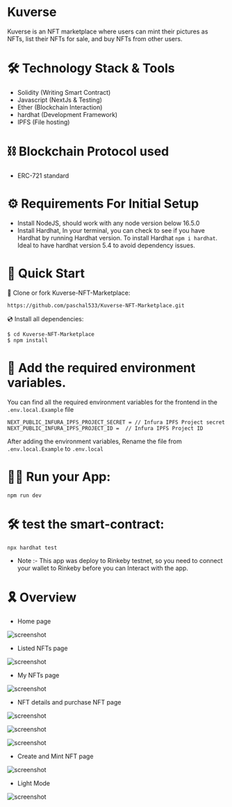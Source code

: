 # Kuverse 

Kuverse is an NFT marketplace where users can mint their pictures as NFTs, list their NFTs for sale, and buy NFTs from other users.

# 🛠 Technology Stack & Tools

- Solidity (Writing Smart Contract)
- Javascript (NextJs & Testing)
- Ether (Blockchain Interaction)
- hardhat (Development Framework)
- IPFS (File hosting)

# ⛓ Blockchain Protocol used

- ERC-721 standard

# ⚙ Requirements For Initial Setup
- Install NodeJS, should work with any node version below 16.5.0
- Install Hardhat, In your terminal, you can check to see if you have Hardhat by running Hardhat version. To install Hardhat `npm i hardhat`. Ideal to have hardhat version 5.4 to avoid dependency issues.

# 🚀 Quick Start

📄 Clone or fork Kuverse-NFT-Marketplace:

```
https://github.com/paschal533/Kuverse-NFT-Marketplace.git
```
💿 Install all dependencies:
 
```
$ cd Kuverse-NFT-Marketplace
$ npm install 
```

# 🔐 Add the required environment variables.

You can find all the required environment variables for the frontend in the `.env.local.Example` file

```
NEXT_PUBLIC_INFURA_IPFS_PROJECT_SECRET = // Infura IPFS Project secret
NEXT_PUBLIC_INFURA_IPFS_PROJECT_ID =  // Infura IPFS Project ID

```

After adding the environment variables, Rename the file from `.env.local.Example` to `.env.local`

# 🚴‍♂️ Run your App:

```
npm run dev
```

# 🛠 test the smart-contract:

```
npx hardhat test
```


- Note :- This app was deploy to Rinkeby testnet, so you need to connect your wallet to Rinkeby before you can Interact with the app.

# 🎗 Overview

- Home page

![screenshot](./assets/Screenshot1.png)

- Listed NFTs page

![screenshot](./assets/Screenshot3.png)

- My NFTs page

![screenshot](./assets/Screenshot4.png)

- NFT details and purchase NFT page

![screenshot](./assets/Screenshot5.png)

![screenshot](./assets/Screenshot6.png)

![screenshot](./assets/Screenshot7.png)

- Create and Mint NFT page

![screenshot](./assets/Screenshot2.png)

- Light Mode

![screenshot](./assets/Screenshot8.png)

